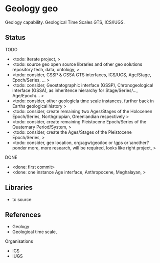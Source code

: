 # Geology geo

Geology capability. Geological Time Scales GTS, ICS/IUGS.

## Status

TODO
* <todo: Iterate project,   >
* <todo: source geo open source libraries and other geo solutions repository tech, data, ontology, >
* <todo: consider, GSSP & GSSA GTS interfaces, ICS/UGS, Age/Stage, Epoch/Series, ... >
* <todo: consider, Geostatographic interface (GSSP), Chronogeological interface (GSSA), as inheritence hierarchy for Stage/Series/..., Age/Epoch/... >
* <todo: consider, other geologicla time scale instances, further back in Earths geological history >
* <todo: consider, create remaining two Ages/Stages of the Holocenen Epoch/Series, Northgrippian, Greenlandian respectively >
* <todo: consider, create remaining Pleistocene Epoch/Series of the Quaternary Period/System, >
* <todo: consider, create the Ages/Stages of the Pleistocene Epoch/Series, >
* <todo: consider, geo location, org\agw\geo\loc or \gps or \another? ponder more, more research, will be required, looks like right project, >

DONE
* <done: first commit>
* <done: one instance Age interface, Anthropocene, Meghalayan,  >

## Libraries
* to source

## References

* Geology
* Geological time scale,

Organisations
* ICS
* IUGS

